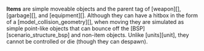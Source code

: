 **Items** are simple moveable objects and the parent tag of [weapon][], [garbage][], and [equipment][]. Although they can have a hitbox in the form of a [model_collision_geometry][], when moving they are simulated as simple point-like objects that can bounce off the [BSP][scenario_structure_bsp] and non-item objects. Unlike [units][unit], they cannot be controlled or die (though they can despawn).
